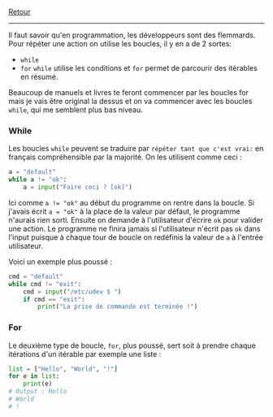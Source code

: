 [Retour](Summary)
___

Il faut savoir qu'en programmation, les développeurs sont des flemmards.
Pour répéter une action on utilise les boucles, il y en a de 2 sortes:
- `while`
- `for`
`while` utilise les conditions et `for` permet de parcourir des itérables en résumé.

Beaucoup de manuels et livres te feront commencer par les boucles for mais je vais être original la dessus et on va commencer avec les boucles `while`, qui me semblent plus bas niveau.


### While

Les boucles `while` peuvent se traduire par `répéter tant que c'est vrai:` en français compréhensible par la majorité.
On les utilisent comme ceci :
```py
a = "default"
while a != "ok":
	a = input("Faire ceci ? [ok]")
```
Ici comme `a != "ok"` au début du programme on rentre dans la boucle. Si j'avais écrit `a = "ok"` à la place de la valeur par défaut, le programme n'aurais rien sorti.
Ensuite on demande à l'utilisateur d'écrire `ok` pour valider une action. Le programme ne finira jamais si l'utilisateur n'écrit pas `ok` dans l'input puisque à chaque tour de boucle on redéfinis la valeur de `a` à l'entrée utilisateur.

Voici un exemple plus poussé :
```py
cmd = "default"
while cmd != "exit":
	cmd = input("/etc/udev $ ")
	if cmd == "exit":
		print("La prise de commande est terminée !")
```


### For
Le deuxième type de boucle, `for`, plus poussé, sert soit à prendre chaque itérations d'un itérable par exemple une liste :
```py
list = ["Hello", "World", "!"]
for e in list:
	print(e)
# Output : Hello
# World
# !
```
